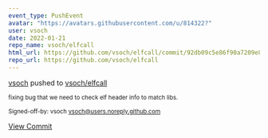 ```yaml
---
event_type: PushEvent
avatar: "https://avatars.githubusercontent.com/u/814322?"
user: vsoch
date: 2022-01-21
repo_name: vsoch/elfcall
html_url: https://github.com/vsoch/elfcall/commit/92db09c5e86f90a7209e86b11f452c581c0d2120
repo_url: https://github.com/vsoch/elfcall
---
```


<a href='https://github.com/vsoch' target='_blank'>vsoch</a> pushed to <a href='https://github.com/vsoch/elfcall' target='_blank'>vsoch/elfcall</a>

<small>fixing bug that we need to check elf header info to match libs.

Signed-off-by: vsoch <vsoch@users.noreply.github.com></small>

<a href='https://github.com/vsoch/elfcall/commit/92db09c5e86f90a7209e86b11f452c581c0d2120' target='_blank'>View Commit</a>
